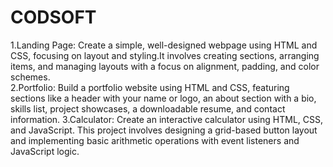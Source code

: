 # CODSOFT
1.Landing Page: Create a simple, well-designed webpage using HTML and CSS, focusing on layout and styling.It involves creating sections, arranging items, and managing layouts with a focus on alignment, padding, and color schemes.  
2.Portfolio: Build a portfolio website using HTML and CSS, featuring sections like a header with your name or logo, an about section with a bio, skills list, project showcases, a downloadable resume, and contact information.
3.Calculator: Create an interactive calculator using HTML, CSS, and JavaScript. This project involves designing a grid-based button layout and implementing basic arithmetic operations with event listeners and JavaScript logic.
